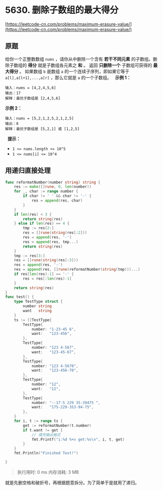 # 5630. 删除子数组的最大得分
[https://leetcode-cn.com/problems/maximum-erasure-value/](https://leetcode-cn.com/problems/maximum-erasure-value/) 
## 原题
给你一个正整数数组 `nums` ，请你从中删除一个含有 **若干不同元素**  的子数组。删除子数组的 **得分**  就是子数组各元素之 **和**  。
返回 **只删除一个**  子数组可获得的 **最大得分** 。
如果数组 `b` 是数组 `a` 的一个连续子序列，即如果它等于 `a[l],a[l+1],...,a[r]` ，那么它就是 `a` 的一个子数组。
 
**示例 1：** 
```
输入：nums = [4,2,4,5,6]
输出：17
解释：最优子数组是 [2,4,5,6]
```
**示例 2：** 
```
输入：nums = [5,2,1,2,5,2,1,2,5]
输出：8
解释：最优子数组是 [5,2,1] 或 [1,2,5]
```
 
**提示：** 
- `1 <= nums.length <= 10^5`
- `1 <= nums[i] <= 10^4`


## 用递归直接处理
```go
func reformatNumber(number string) string {
	res := make([]rune, 0, len(number))
	for _, char := range number {
		if char != ' ' && char != '-' {
			res = append(res, char)
		}
	}
	if len(res) < 3 {
		return string(res)
	} else if len(res) == 4 {
		tmp := res[2:]
		res = []rune(string(res[:2]))
		res = append(res, '-')
		res = append(res, tmp...)
		return string(res)
	}
	tmp := res[3:]
	res = []rune(string(res[:3]))
	res = append(res, '-')
	res = append(res, []rune(reformatNumber(string(tmp)))...)
	if res[len(res)-1] == '-' {
		res = res[:len(res)-1]
	}
	return string(res)
}
func test() {
	type TestType struct {
		number string
		want   string
	}
	ts := []TestType{
		TestType{
			number: "1-23-45 6",
			want:   "123-456",
		},
		TestType{
			number: "123 4-567",
			want:   "123-45-67",
		},
		TestType{
			number: "123 4-5678",
			want:   "123-456-78",
		},
		TestType{
			number: "12",
			want:   "12",
		},
		TestType{
			number: "--17-5 229 35-39475 ",
			want:   "175-229-353-94-75",
		},
	}
	for i, t := range ts {
		get := reformatNumber(t.number)
		if t.want != get {
			// 填充输出格式
			fmt.Printf("i:%d %+v get:%v\n", i, t, get)
		}
	}
	fmt.Println("Finished Test!")

}
```
>执行用时: 0 ms
内存消耗: 3 MB

就是先删空格和破折号，再根据题意拆分。为了简单于是就用了递归。
